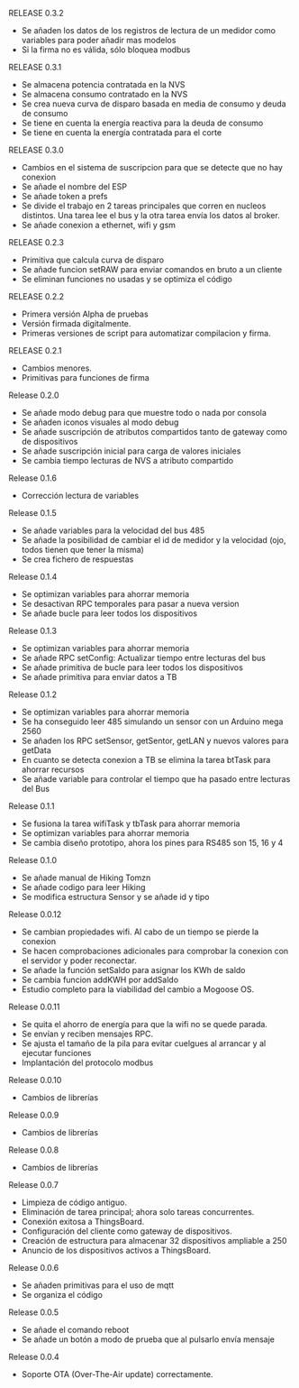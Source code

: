 RELEASE 0.3.2
- Se añaden los datos de los registros de lectura de un medidor como variables para poder añadir mas modelos
- Si la firma no es válida, sólo bloquea modbus


RELEASE 0.3.1 
- Se almacena potencia contratada en la NVS
- Se almacena consumo contratado en la NVS
- Se crea nueva curva de disparo basada en media de consumo y deuda de consumo
- Se tiene en cuenta la energía reactiva para la deuda de consumo
- Se tiene en cuenta la energía contratada para el corte


RELEASE 0.3.0
- Cambios en el sistema de suscripcion para que se detecte que no hay conexion
- Se añade el nombre del ESP
- Se añade token a prefs
- Se divide el trabajo en 2 tareas principales que corren en nucleos distintos. Una tarea lee el bus y la otra tarea envía los datos al broker.
- Se añade conexion a ethernet, wifi y gsm


RELEASE 0.2.3
- Primitiva que calcula curva de disparo
- Se añade funcion setRAW para enviar comandos en bruto a un cliente
- Se eliminan funciones no usadas y se optimiza el código


RELEASE 0.2.2
- Primera versión Alpha de pruebas
- Versión firmada digitalmente.
- Primeras versiones de script para automatizar compilacion y firma.


RELEASE 0.2.1
- Cambios menores.
- Primitivas para funciones de firma


Release 0.2.0
- Se añade modo debug para que muestre todo o nada por consola
- Se añaden iconos visuales al modo debug
- Se añade suscripción de atributos compartidos tanto de gateway como de dispositivos
- Se añade suscripción inicial para carga de valores iniciales
- Se cambia tiempo lecturas de NVS a atributo compartido


Release 0.1.6
- Corrección lectura de variables


Release 0.1.5
- Se añade variables para la velocidad del bus 485
- Se añade la posibilidad de cambiar el id de medidor y la velocidad (ojo, todos tienen que tener la misma)
- Se crea fichero de respuestas


Release 0.1.4
- Se optimizan variables para ahorrar memoria
- Se desactivan RPC temporales para pasar a nueva version
- Se añade bucle para leer todos los dispositivos


Release 0.1.3
- Se optimizan variables para ahorrar memoria
- Se añade RPC setConfig: Actualizar tiempo entre lecturas del bus
- Se añade primitiva de bucle para leer todos los dispositivos
- Se añade primitiva para enviar datos a TB


Release 0.1.2
- Se optimizan variables para ahorrar memoria
- Se ha conseguido leer 485 simulando un sensor con un Arduino mega 2560
- Se añaden los RPC setSensor, getSentor, getLAN y nuevos valores para getData
- En cuanto se detecta conexion a TB se elimina la tarea btTask para ahorrar recursos
- Se añade variable para controlar el tiempo que ha pasado entre lecturas del Bus


Release 0.1.1
- Se fusiona la tarea wifiTask y tbTask para ahorrar memoria
- Se optimizan variables para ahorrar memoria
- Se cambia diseño prototipo, ahora los pines para RS485 son 15, 16 y 4


Release 0.1.0
- Se añade manual de Hiking Tomzn
- Se añade codigo para leer Hiking
- Se modifica estructura Sensor y se añade id y tipo


Release 0.0.12
- Se cambian propiedades wifi. Al cabo de un tiempo se pierde la conexion
- Se hacen comprobaciones adicionales para comprobar la conexion con el servidor y poder reconectar.
- Se añade la función setSaldo para asignar los KWh de saldo
- Se cambia funcion addKWH por addSaldo
- Estudio completo para la viabilidad del cambio a Mogoose OS.


Release 0.0.11
- Se quita el ahorro de energía para que la wifi no se quede parada.
- Se envían y reciben mensajes RPC.
- Se ajusta el tamaño de la pila para evitar cuelgues al arrancar y al ejecutar funciones
- Implantación del protocolo modbus


Release 0.0.10
- Cambios de librerías


Release 0.0.9
- Cambios de librerías


Release 0.0.8
- Cambios de librerías


Release 0.0.7
- Limpieza de código antiguo.
- Eliminación de tarea principal; ahora solo tareas concurrentes.
- Conexión exitosa a ThingsBoard.
- Configuración del cliente como gateway de dispositivos.
- Creación de estructura para almacenar 32 dispositivos ampliable a 250
- Anuncio de los dispositivos activos a ThingsBoard.


Release 0.0.6
- Se añaden primitivas para el uso de mqtt
- Se organiza el código


Release 0.0.5
- Se añade el comando reboot
- Se añade un botón a modo de prueba que al pulsarlo envía mensaje


Release 0.0.4
- Soporte OTA (Over-The-Air update) correctamente.
